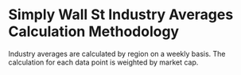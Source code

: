  Simply Wall St Industry Averages Calculation Methodology
=========================================================

Industry averages are calculated by region on a weekly basis. The calculation for each data point is weighted by market cap.
